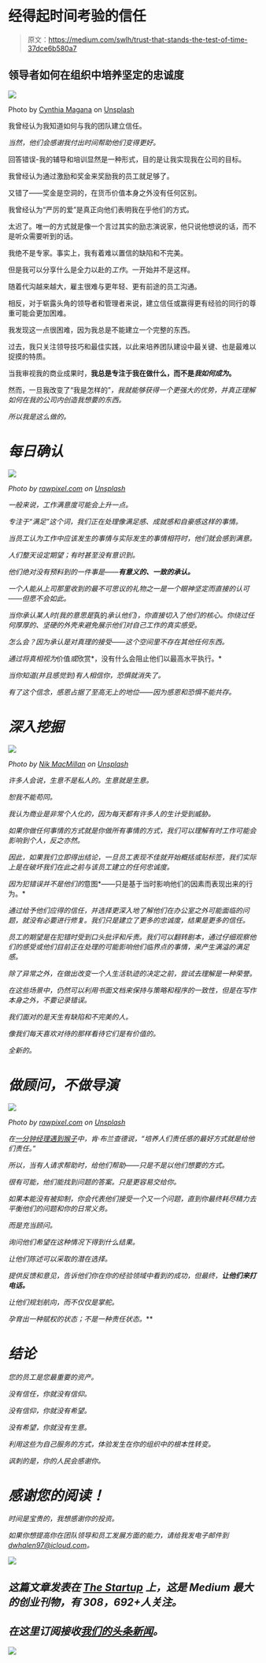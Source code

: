 # 经得起时间考验的信任

> 原文：<https://medium.com/swlh/trust-that-stands-the-test-of-time-37dce6b580a7>

## 领导者如何在组织中培养坚定的忠诚度

![](img/f4ddb8d75e323f50c99947b5b28f5bd8.png)

Photo by [Cynthia Magana](https://unsplash.com/@cynthmag?utm_source=medium&utm_medium=referral) on [Unsplash](https://unsplash.com?utm_source=medium&utm_medium=referral)

我曾经认为我知道如何与我的团队建立信任。

*当然，他们会感谢我付出时间帮助他们变得更好。*

回答错误-我的辅导和培训显然是一种形式，目的是让我实现我在公司的目标。

我曾经认为通过激励和奖金来奖励我的员工就足够了。

又错了——奖金是空洞的，在货币价值本身之外没有任何区别。

我曾经认为“严厉的爱”是真正向他们表明我在乎他们的方式。

太迟了。唯一的方式就是像一个言过其实的励志演说家，他只说他想说的话，而不是听众需要听到的话。

我绝不是专家。事实上，我有着难以置信的缺陷和不完美。

但是我可以分享什么是全力以赴的*工作*。一开始并不是这样。

随着代沟越来越大，雇主很难与更年轻、更有前途的员工沟通。

相反，对于崭露头角的领导者和管理者来说，建立信任或赢得更有经验的同行的尊重可能会更加困难。

我发现这一点很困难，因为我总是不能建立一个完整的东西。

过去，我只关注领导技巧和最佳实践，以此来培养团队建设中最关键、也是最难以捉摸的特质。

当我审视我的商业成果时，**我总是专注于我在做什么，而不是*我如何成为*。**

然而，一旦我改变了“我是怎样的”*，我就能够获得一个更强大的优势，并真正理解如何在我的公司内创造我想要的东西。*

*所以我是这么做的。*

# *每日确认*

*![](img/0501e53eabd4234ada0cc1bafc92e775.png)*

*Photo by [rawpixel.com](https://unsplash.com/@rawpixel?utm_source=medium&utm_medium=referral) on [Unsplash](https://unsplash.com?utm_source=medium&utm_medium=referral)*

*一般来说，工作满意度可能会上升一点。*

*专注于“满足”这个词，我们正在处理像满足感、成就感和自豪感这样的事情。*

*当员工认为工作中应该发生的事情与实际发生的事情相符时，他们就会感到满意。*

*人们整天设定期望；有时甚至没有意识到。*

*他们绝对没有预料到的一件事是——***有意义的、一致的承认。****

*一个人能从上司那里收到的最不可思议的礼物之一是一个眼神坚定而直接的认可——但愿不会如此。*

*当你承认某人时(我的意思是*真的*承认他们)，你直接切入了他们的核心。你绕过任何厚厚的、坚硬的外壳来避免展示他们对自己工作的真实感受。*

*怎么会？因为承认是对真理的接受——这个空间里不存在其他任何东西。*

*通过将真相视为*价值*或*欣赏*，没有什么会阻止他们以最高水平执行。*

*当你知道(并且感觉到)有人相信你，恐惧就消失了。*

*有了这个信念，感恩占据了至高无上的地位——因为感恩和恐惧不能共存。*

# *深入挖掘*

*![](img/f4c7ac5c6acaa9dbad7b4b523c5a0383.png)*

*Photo by [Nik MacMillan](https://unsplash.com/@nikarthur?utm_source=medium&utm_medium=referral) on [Unsplash](https://unsplash.com?utm_source=medium&utm_medium=referral)*

*许多人会说，生意不是私人的。生意就是生意。*

*恕我不能苟同。*

*我认为商业是非常个人化的，因为每天都有许多人的生计受到威胁。*

*如果你做任何事情的方式就是你做所有事情的方式，我们可以理解有时工作可能会影响到个人，反之亦然。*

*因此，如果我们立即得出结论，一旦员工表现不佳就开始概括或贴标签，我们实际上是在破坏我们在此之前与该员工建立的任何忠诚度。*

*因为犯错误并不是他们的*意图*——只是基于当时影响他们的因素而表现出来的行为。*

*通过给予他们应得的信任，并选择更深入地了解他们在办公室之外可能面临的问题，就没有必要进行修复。我们只是建立了更多的忠诚度，结果是更多的信任。*

*员工的期望是在犯错时受到口头批评和斥责。我们可以翻转剧本，通过仔细观察他们的感受或他们目前正在处理的可能影响他们临界点的事情，来产生满溢的满足感。*

*除了异常之外，在做出改变一个人生活轨迹的决定之前，尝试去理解是一种荣誉。*

*在这些场景中，仍然可以利用书面文档来保持与策略和程序的一致性，但是在写作本身之外，不要记录错误。*

*我们面对的是天生有缺陷和不完美的人。*

*像我们每天喜欢对待的那样看待它们是有价值的。*

*全新的。*

# *做顾问，不做导演*

*![](img/1524bc2651ccbc77a4ce8edbd878350a.png)*

*Photo by [rawpixel.com](https://unsplash.com/@rawpixel?utm_source=medium&utm_medium=referral) on [Unsplash](https://unsplash.com?utm_source=medium&utm_medium=referral)*

*在[一分钟经理遇到猴子](http://www.kenblanchard.com/Store/Books_Audios/The_One_Minute_Manager_Essentials/One_Minute_Manager_Meets_the_Monkey_The/)中，肯·布兰查德说，“培养人们责任感的最好方式就是给他们责任。”*

*所以，当有人请求帮助时，给他们帮助——只是不是以他们想要的方式。*

*很有可能，他们能找到问题的答案。只是更容易交给你。*

*如果本能没有被抑制，你会代表他们接受一个又一个问题，直到你最终耗尽精力去平衡他们的问题和你的日常义务。*

*而是充当顾问。*

*询问他们希望在这种情况下得到什么结果。*

*让他们陈述可以采取的潜在选择。*

*提供反馈和意见，告诉他们你在你的经验领域中看到的成功，但最终，**让他们来打电话。***

*让他们规划航向，而不仅仅是掌舵。*

***孕育出一种*赋权*的状态；不是一种责任状态。***

# *结论*

*您的员工是您最重要的资产。*

*没有信任，你就没有信仰。*

*没有信仰，你就没有希望。*

*没有希望，你就没有生意。*

*利用这些为自己服务的方式，体验发生在你的组织中的根本性转变。*

*讽刺的是，你的人民会感谢你。*

# *感谢您的阅读！*

*时间是宝贵的，我想感谢你的投资。*

*如果你想提高你在团队领导和员工发展方面的能力，请给我发电子邮件到 dwhalen97@icloud.com。*

*[![](img/308a8d84fb9b2fab43d66c117fcc4bb4.png)](https://medium.com/swlh)*

## *这篇文章发表在 [The Startup](https://medium.com/swlh) 上，这是 Medium 最大的创业刊物，有 308，692+人关注。*

## *在这里订阅接收[我们的头条新闻](http://growthsupply.com/the-startup-newsletter/)。*

*[![](img/b0164736ea17a63403e660de5dedf91a.png)](https://medium.com/swlh)*